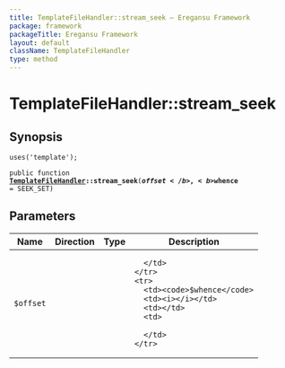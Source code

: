 ```yaml
---
title: TemplateFileHandler::stream_seek — Eregansu Framework
package: framework
packageTitle: Eregansu Framework
layout: default
className: TemplateFileHandler
type: method
---
```


# TemplateFileHandler::stream_seek

## Synopsis

<code>uses('template');</code>

<code>public function <b><a href="TemplateFileHandler">TemplateFileHandler</a>::stream_seek</b>(<b>$offset</b>, <b>$whence</b> = SEEK_SET)</code>

## Parameters

<table>
  <thead>
    <tr>
      <th>Name</th>
      <th>Direction</th>
      <th>Type</th>
      <th>Description</th>
    </tr>
  </thead>
  <tbody>
    <tr>
      <td><code>$offset</code>
      <td><i></i></td>
      <td></td>
      <td>

      </td>
    </tr>
    <tr>
      <td><code>$whence</code>
      <td><i></i></td>
      <td></td>
      <td>

      </td>
    </tr>
  </tbody>
</table>

